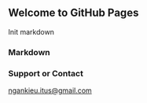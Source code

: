 ## Welcome to GitHub Pages

Init markdown

### Markdown

### Support or Contact

ngankieu.itus@gmail.com

